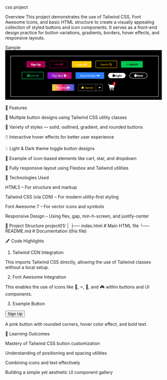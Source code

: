 css project

Overview
This project demonstrates the use of Tailwind CSS, Font Awesome Icons, and basic HTML structure to create a visually appealing collection of styled buttons and icon components.
It serves as a front-end design practice for button variations, gradients, borders, hover effects, and responsive layouts.

Sample 
![image](./ss.png)

🧩 Features

🔘 Multiple button designs using Tailwind CSS utility classes

🎨 Variety of styles — solid, outlined, gradient, and rounded buttons

🖱️ Interactive hover effects for better user experience

💡 Light & Dark theme toggle button designs

🛒 Example of icon-based elements like cart, star, and dropdown

📱 Fully responsive layout using Flexbox and Tailwind utilities

🧰 Technologies Used

HTML5 – For structure and markup

Tailwind CSS (via CDN) – For modern utility-first styling

Font Awesome 7 – For vector icons and symbols

Responsive Design – Using flex, gap, min-h-screen, and justify-center

📂 Project Structure
project01/
│
├── index.html           # Main HTML file
└── README.md            # Documentation (this file)

🖋️ Code Highlights
1. Tailwind CDN Integration
<script src="https://cdn.jsdelivr.net/npm/@tailwindcss/browser@4"></script>


This imports Tailwind CSS directly, allowing the use of Tailwind classes without a local setup.

2. Font Awesome Integration
<link rel="stylesheet" href="https://cdnjs.cloudflare.com/ajax/libs/font-awesome/7.0.1/css/all.min.css">


This enables the use of icons like 🔗, ⭐, 🛒, and 🎮 within buttons and UI components.

3. Example Button
<button class="bg-pink-800 rounded-sm px-7 text-white py-2 hover:bg-pink-700 font-bold">
  Sign Up
</button>


A pink button with rounded corners, hover color effect, and bold text.

🧠 Learning Outcomes

Mastery of Tailwind CSS button customization

Understanding of positioning and spacing utilities

Combining icons and text effectively

Building a simple yet aesthetic UI component gallery



